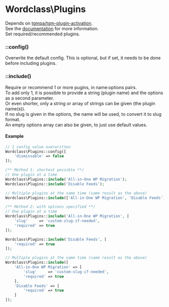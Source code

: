 # Wordclass\Plugins
Depends on [tgmpa/tgm-plugin-activation](https://github.com/TGMPA/TGM-Plugin-Activation).  
See the [documentation](http://tgmpluginactivation.com/configuration/) for more information.  
Set required/recommended plugins.

### ::config()
Overwrite the default config. This is optional, but if set, it needs to be done before including plugins.

### ::include()
Require or recommend 1 or more pugins, in name:options pairs.  
To add only 1, it is possible to provide a string (plugin name) and the options as a second parameter.  
Or even shorter, only a string or array of strings can be given (the plugin name(s)).  
If no slug is given in the options, the name will be used, to convert it to slug format.  
An empty options array can also be given, to just use default values.

#### Example
```php
// 1 config value overwritten
Wordclass\Plugins::config([
    'dismissable' => false
]);

/** Method 1: shortest possible **/
// One plugin at a time
Wordclass\Plugins::include('All-in-One WP Migration');
Wordclass\Plugins::include('Disable Feeds');

// Multiple plugins at the same time (same result as the above)
Wordclass\Plugins::include(['All-in-One WP Migration', 'Disable Feeds']);

/** Method 2: with options specified **/
// One plugin at a time
Wordclass\Plugins::include('All-in-One WP Migration', [
    'slug'     => 'custom-slug-if-needed',
    'required' => true
]);

Wordclass\Plugins::include('Disable Feeds', [
    'required' => true
]);

// Multiple plugins at the same time (same result as the above)
Wordclass\Plugins::include([
    'All-in-One WP Migration' => [
        'slug'     => 'custom-slug-if-needed',
        'required' => true
    ],
    'Disable Feeds' => [
        'required' => true
    ]
]);
```
